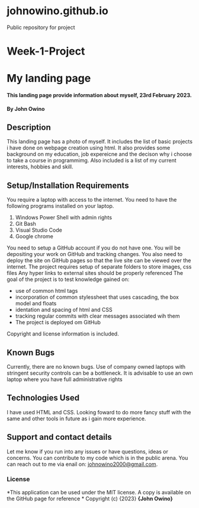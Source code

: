 # johnowino.github.io
Public repository for project
# Week-1-Project
# My landing page
#### This landing page provide information about myself, 23rd February 2023.
#### By **John Owino**
## Description
This landing page has a photo of myself. It includes the list of basic projects i have done on webpage creation using html. It also provides some background on my education, job expereicne and the decison why i choose to take a course in programmimg. Also included is a list of my current interests, hobbies and skill.
## Setup/Installation Requirements
You require a laptop with access to the internet. You need to have the following programs installed on your laptop.
1. Windows Power Shell with admin rights
2. Git Bash
3. Visual Studio Code
5. Google chrome

You need to setup a GitHub account if you do not have one. You will be depositing your work on GitHub and tracking changes.
You also need to deploy the site on GitHub pages so that the live site can be viewed over the internet.
The project requires setup of separate folders to store images, css files
Any hyper links to external sites should be properly referenced
The goal of the project is to test knowledge gained on:
* use of common html tags
* incorporation of common stylessheet that uses cascading, the box model and floats
* identation and spacing of html and CSS
* tracking regular commits with clear messages associated wih them
* The project is deployed om GitHub

Copyright and license information is included. 
## Known Bugs
Currently, there are no known bugs. Use of company owned laptops with stringent security controls can be a bottleneck. It is advisable to use an own laptop where you have full administrative rights
## Technologies Used
I have used HTML and CSS. Looking foward to do more fancy stuff with the same and other tools in future as i gain more experience.
## Support and contact details
Let me know if you run into any issues or have questions, ideas or concerns. You can contribute to my code which is in the public arena. You can reach out to me via enail on: johnowino2000@gmail.com.
### License
*This application can be used under the MIT license. A copy is available on the GitHub page for reference *
Copyright (c) {2023} **{John Owino}**

